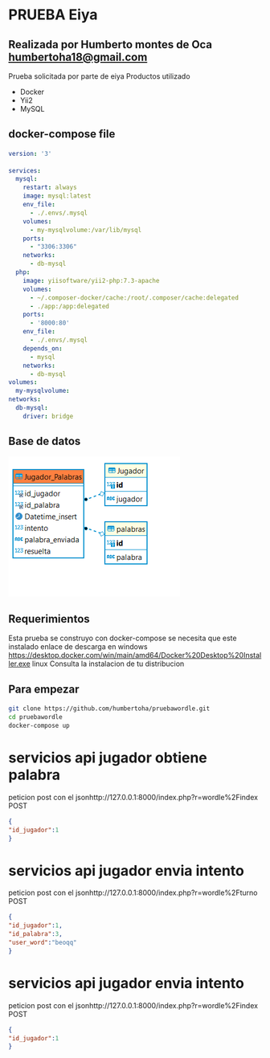 # PRUEBA Eiya 
## Realizada por Humberto montes de Oca <humbertoha18@gmail.com>

Prueba solicitada por parte de eiya
Productos utilizado
- Docker
- Yii2
- MySQL

## docker-compose file
```yaml
version: '3'

services:
  mysql:
    restart: always
    image: mysql:latest
    env_file:
      - ./.envs/.mysql
    volumes:
      - my-mysqlvolume:/var/lib/mysql
    ports:
      - "3306:3306"
    networks:
      - db-mysql
  php:
    image: yiisoftware/yii2-php:7.3-apache
    volumes:
      - ~/.composer-docker/cache:/root/.composer/cache:delegated
      - ./app:/app:delegated
    ports:
      - '8000:80'
    env_file:
      - ./.envs/.mysql
    depends_on:
      - mysql
    networks:
      - db-mysql
volumes:
  my-mysqlvolume:
networks:
  db-mysql:
    driver: bridge
```

## Base de datos

![Screenshot](basededatos.png)

## Requerimientos

Esta prueba se construyo con docker-compose se necesita que este instalado 
enlace de descarga en 
windows 
https://desktop.docker.com/win/main/amd64/Docker%20Desktop%20Installer.exe
linux
Consulta la instalacion de tu distribucion

## Para empezar
```sh
git clone https://github.com/humbertoha/pruebawordle.git
cd pruebawordle
docker-compose up
```

# servicios api jugador obtiene palabra
peticion post con el jsonhttp://127.0.0.1:8000/index.php?r=wordle%2Findex
POST 
```json
{
"id_jugador":1
}
```

# servicios api jugador envia intento 
peticion post con el jsonhttp://127.0.0.1:8000/index.php?r=wordle%2Fturno
POST 
```json
{
"id_jugador":1,
"id_palabra":3,
"user_word":"beoqq"
}
```
# servicios api jugador envia intento 
peticion post con el jsonhttp://127.0.0.1:8000/index.php?r=wordle%2Findex
POST 
```json
{
"id_jugador":1
}
```